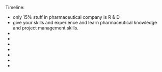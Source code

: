 Timeline: 

* only 15% stuff in pharmaceutical company is R & D
* give your skills and experience and learn pharmaceutical knowledge and project management skills. 
* 
*
*
*
*
*
*
